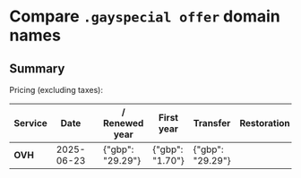 # Compare `.gayspecial offer` domain names

## Summary

Pricing (excluding taxes):

| Service | Date |  | / Renewed year | First year | Transfer | Restoration |
|--|--|--|--|--|--|--|
| **OVH** | 2025-06-23 |  | {"gbp": "29.29"} | {"gbp": "1.70"} | {"gbp": "29.29"} |  |
